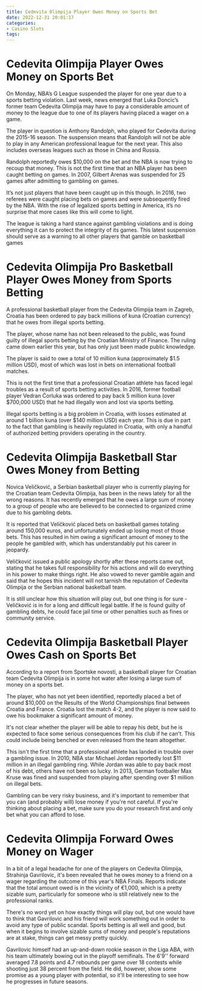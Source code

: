 ```yaml
---
title: Cedevita Olimpija Player Owes Money on Sports Bet
date: 2022-12-31 20:01:17
categories:
- Casino Slots
tags:
---
```



#  Cedevita Olimpija Player Owes Money on Sports Bet

On Monday, NBA’s G League suspended the player for one year due to a sports betting violation. Last week, news emerged that Luka Doncic’s former team Cedevita Olimpija may have to pay a considerable amount of money to the league due to one of its players having placed a wager on a game.

The player in question is Anthony Randolph, who played for Cedevita during the 2015-16 season. The suspension means that Randolph will not be able to play in any American professional league for the next year. This also includes overseas leagues such as those in China and Russia.

Randolph reportedly owes $10,000 on the bet and the NBA is now trying to recoup that money. This is not the first time that an NBA player has been caught betting on games. In 2007, Gilbert Arenas was suspended for 25 games after admitting to gambling on games.

It’s not just players that have been caught up in this though. In 2016, two referees were caught placing bets on games and were subsequently fired by the NBA. With the rise of legalized sports betting in America, it’s no surprise that more cases like this will come to light.

The league is taking a hard stance against gambling violations and is doing everything it can to protect the integrity of its games. This latest suspension should serve as a warning to all other players that gamble on basketball games

#  Cedevita Olimpija Pro Basketball Player Owes Money from Sports Betting

A professional basketball player from the Cedevita Olimpija team in Zagreb, Croatia has been ordered to pay back millions of kuna (Croatian currency) that he owes from illegal sports betting.

The player, whose name has not been released to the public, was found guilty of illegal sports betting by the Croatian Ministry of Finance. The ruling came down earlier this year, but has only just been made public knowledge.

The player is said to owe a total of 10 million kuna (approximately $1.5 million USD), most of which was lost in bets on international football matches.

This is not the first time that a professional Croatian athlete has faced legal troubles as a result of sports betting activities. In 2016, former football player Vedran Ćorluka was ordered to pay back 5 million kuna (over $700,000 USD) that he had illegally won and lost via sports betting.

Illegal sports betting is a big problem in Croatia, with losses estimated at around 1 billion kuna (over $140 million USD) each year. This is due in part to the fact that gambling is heavily regulated in Croatia, with only a handful of authorized betting providers operating in the country.

#  Cedevita Olimpija Basketball Star Owes Money from Betting

Novica Veličković, a Serbian basketball player who is currently playing for the Croatian team Cedevita Olimpija, has been in the news lately for all the wrong reasons. It has recently emerged that he owes a large sum of money to a group of people who are believed to be connected to organized crime due to his gambling debts.

It is reported that Veličković placed bets on basketball games totaling around 150,000 euros, and unfortunately ended up losing most of those bets. This has resulted in him owing a significant amount of money to the people he gambled with, which has understandably put his career in jeopardy.

Veličković issued a public apology shortly after these reports came out, stating that he takes full responsibility for his actions and will do everything in his power to make things right. He also vowed to never gamble again and said that he hopes this incident will not tarnish the reputation of Cedevita Olimpija or the Serbian national basketball team.

It is still unclear how this situation will play out, but one thing is for sure - Veličković is in for a long and difficult legal battle. If he is found guilty of gambling debts, he could face jail time or other penalties such as fines or community service.

#  Cedevita Olimpija Basketball Player Owes Cash on Sports Bet

According to a report from Sportske novosti, a basketball player for Croatian team Cedevita Olimpija is in some hot water after losing a large sum of money on a sports bet.

The player, who has not yet been identified, reportedly placed a bet of around $10,000 on the Results of the World Championships final between Croatia and France. Croatia lost the match 4-2, and the player is now said to owe his bookmaker a significant amount of money.

It's not clear whether the player will be able to repay his debt, but he is expected to face some serious consequences from his club if he can't. This could include being benched or even released from the team altogether.

This isn't the first time that a professional athlete has landed in trouble over a gambling issue. In 2010, NBA star Michael Jordan reportedly lost $11 million in an illegal gambling ring. While Jordan was able to pay back most of his debt, others have not been so lucky. In 2013, German footballer Max Kruse was fined and suspended from playing after spending over $1 million on illegal bets.

Gambling can be very risky business, and it's important to remember that you can (and probably will) lose money if you're not careful. If you're thinking about placing a bet, make sure you do your research first and only bet what you can afford to lose.

#  Cedevita Olimpija Forward Owes Money on Wager

In a bit of a legal headache for one of the players on Cedevita Olimpija, Strahinja Gavrilovic, it's been revealed that he owes money to a friend on a wager regarding the outcome of this year's NBA Finals. Reports indicate that the total amount owed is in the vicinity of €1,000, which is a pretty sizable sum, particularly for someone who is still relatively new to the professional ranks.

There's no word yet on how exactly things will play out, but one would have to think that Gavrilovic and his friend will work something out in order to avoid any type of public scandal. Sports betting is all well and good, but when it begins to involve sizable sums of money and people's reputations are at stake, things can get messy pretty quickly.

Gavrilovic himself had an up-and-down rookie season in the Liga ABA, with his team ultimately bowing out in the playoff semifinals. The 6'9'' forward averaged 7.8 points and 4.7 rebounds per game over 18 contests while shooting just 38 percent from the field. He did, however, show some promise as a young player with potential, so it'll be interesting to see how he progresses in future seasons.